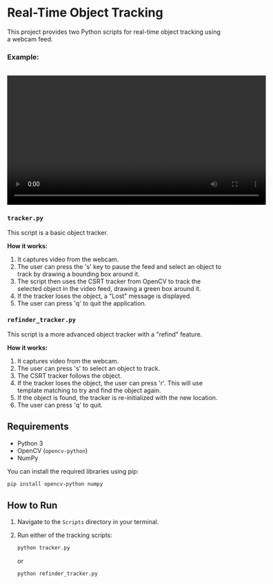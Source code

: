 # Real-Time Object Tracking

This project provides two Python scripts for real-time object tracking using a webcam feed.
### Example:

</br>
<video width="600" controls>
  <source src="Test.mp4" type="video/mp4">
</video>
</br>

### `tracker.py`

This script is a basic object tracker.

**How it works:**

1.  It captures video from the webcam.
2.  The user can press the 's' key to pause the feed and select an object to track by drawing a bounding box around it.
3.  The script then uses the CSRT tracker from OpenCV to track the selected object in the video feed, drawing a green box around it.
4.  If the tracker loses the object, a "Lost" message is displayed.
5.  The user can press 'q' to quit the application.

### `refinder_tracker.py`

This script is a more advanced object tracker with a "refind" feature.

**How it works:**

1.  It captures video from the webcam.
2.  The user can press 's' to select an object to track.
3.  The CSRT tracker follows the object.
4.  If the tracker loses the object, the user can press 'r'. This will use template matching to try and find the object again.
5.  If the object is found, the tracker is re-initialized with the new location.
6.  The user can press 'q' to quit.

## Requirements

*   Python 3
*   OpenCV (`opencv-python`)
*   NumPy

You can install the required libraries using pip:

```bash
pip install opencv-python numpy
```

## How to Run

1.  Navigate to the `Scripts` directory in your terminal.
2.  Run either of the tracking scripts:

    ```bash
    python tracker.py
    ```

    or

    ```bash
    python refinder_tracker.py
    ```
